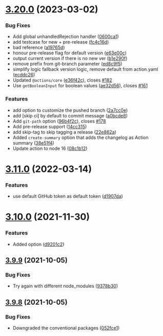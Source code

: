 # [3.20.0](https://github.com/TriPSs/conventional-changelog-action/compare/v3.11.0...v3.20.0) (2023-03-02)


### Bug Fixes

* Add global unhandledRejection handler ([0600ca1](https://github.com/TriPSs/conventional-changelog-action/commit/0600ca1902042ed6a922d78a40b180eadc546142))
* add testcase for new + pre-release ([fc4c16d](https://github.com/TriPSs/conventional-changelog-action/commit/fc4c16dd9b531599647b491bd1bbb118f6cd24c6))
* bad reference ([a19765d](https://github.com/TriPSs/conventional-changelog-action/commit/a19765d093dc22d5007a1574c6db5d40be9ddf97))
* honour pre-release flag for default version ([e63e00c](https://github.com/TriPSs/conventional-changelog-action/commit/e63e00c563bd7191db28f0e8c5308adc2bd840c6))
* output current version if there is no new ver ([b1e290f](https://github.com/TriPSs/conventional-changelog-action/commit/b1e290f44d9e4e0a29d536146cf1fb073172cf9d))
* remove prefix from git-branch parameter ([ed8c9f5](https://github.com/TriPSs/conventional-changelog-action/commit/ed8c9f5217f4f759142cc4f425583a5530aa3370))
* simplify logic fallback version logic, remove default from action.yaml ([ecddc26](https://github.com/TriPSs/conventional-changelog-action/commit/ecddc262291a3d768c04c52d31af23d1cf2e6d84))
* Updated `@actions/core` ([e36f42c](https://github.com/TriPSs/conventional-changelog-action/commit/e36f42c737692496073caba5e3f3a473226ce270)), closes [#182](https://github.com/TriPSs/conventional-changelog-action/issues/182)
* Use `getBooleanInput` for boolean values ([ae32d56](https://github.com/TriPSs/conventional-changelog-action/commit/ae32d567b6902c5fd23868ef5717c1d5127fe06a)), closes [#161](https://github.com/TriPSs/conventional-changelog-action/issues/161)


### Features

* add  option to customize the pushed branch ([2a7cc0e](https://github.com/TriPSs/conventional-changelog-action/commit/2a7cc0e9fbcbe6b93a27411f1e194c331dc98a6b))
* add [skip ci] by default to commit message ([a0bcde8](https://github.com/TriPSs/conventional-changelog-action/commit/a0bcde8dcf6c731817d1142609d778fd4367ae05))
* Add `git-path` option ([96b4f2c](https://github.com/TriPSs/conventional-changelog-action/commit/96b4f2ca996f2193165c87e184b8a765102c814c)), closes [#178](https://github.com/TriPSs/conventional-changelog-action/issues/178)
* Add pre-release support ([14cc315](https://github.com/TriPSs/conventional-changelog-action/commit/14cc315abe788497f54c3eb3c734963ffbf6cc3e))
* add skip-tag to skip tagging a release ([22e862a](https://github.com/TriPSs/conventional-changelog-action/commit/22e862a0ab69410642c4182cd9ee27a23d8c63a0))
* Added `create-summary` option that adds the changelog as Action summary ([38e51f4](https://github.com/TriPSs/conventional-changelog-action/commit/38e51f47d7298945df398f8d89bf474ff1198df3))
* Update action to node 16 ([08c1b12](https://github.com/TriPSs/conventional-changelog-action/commit/08c1b1237bb2dbed93fa7ecba9c334f094cb6b0b))



# [3.11.0](https://github.com/TriPSs/conventional-changelog-action/compare/v3.10.0...v3.11.0) (2022-03-14)


### Features

* use default GitHub token as default token ([d1907da](https://github.com/TriPSs/conventional-changelog-action/commit/d1907daae2d8e03d0a63daec2099349817a4a1fc))



# [3.10.0](https://github.com/TriPSs/conventional-changelog-action/compare/v3.9.9...v3.10.0) (2021-11-30)


### Features

* Added  option ([d9201c2](https://github.com/TriPSs/conventional-changelog-action/commit/d9201c2107f9c691396768f75fe261ad3588b413))



## [3.9.9](https://github.com/TriPSs/conventional-changelog-action/compare/v3.9.8...v3.9.9) (2021-10-05)


### Bug Fixes

* Try again with different node_modules ([9378b30](https://github.com/TriPSs/conventional-changelog-action/commit/9378b3051abbd2f793956f852cdc7bac0fea7d9c))



## [3.9.8](https://github.com/TriPSs/conventional-changelog-action/compare/v3.9.7...v3.9.8) (2021-10-05)


### Bug Fixes

* Downgraded the conventional packages ([052fce1](https://github.com/TriPSs/conventional-changelog-action/commit/052fce1f3fc33b9194f6e7ea5793691128ee732b))



